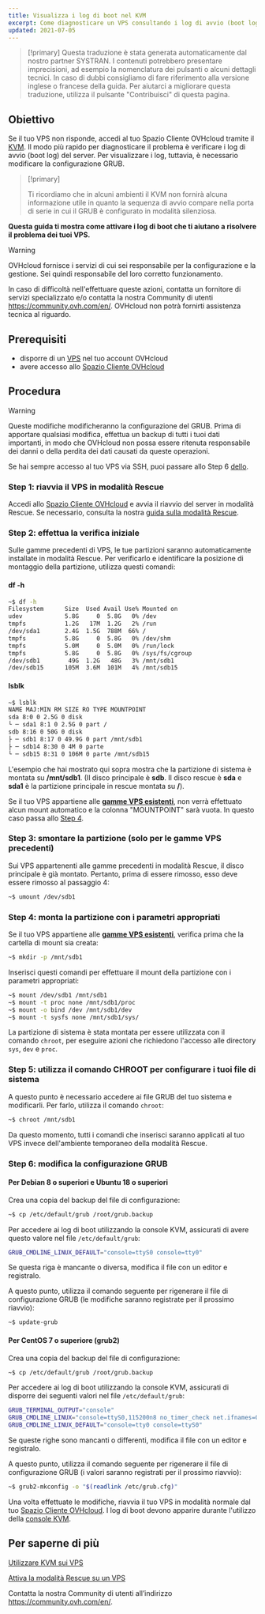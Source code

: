 ```yaml
---
title: Visualizza i log di boot nel KVM
excerpt: Come diagnosticare un VPS consultando i log di avvio (boot logs)
updated: 2021-07-05
---
```


> [!primary]
> Questa traduzione è stata generata automaticamente dal nostro partner SYSTRAN. I contenuti potrebbero presentare imprecisioni, ad esempio la nomenclatura dei pulsanti o alcuni dettagli tecnici. In caso di dubbi consigliamo di fare riferimento alla versione inglese o francese della guida. Per aiutarci a migliorare questa traduzione, utilizza il pulsante "Contribuisci" di questa pagina.
>


## Obiettivo

Se il tuo VPS non risponde, accedi al tuo Spazio Cliente OVHcloud tramite il [KVM](/pages/bare_metal_cloud/virtual_private_servers/using_kvm_for_vps). Il modo più rapido per diagnosticare il problema è verificare i log di avvio (boot log) del server. Per visualizzare i log, tuttavia, è necessario modificare la configurazione GRUB. 

> [!primary]
>
> Ti ricordiamo che in alcuni ambienti il KVM non fornirà alcuna informazione utile in quanto la sequenza di avvio compare nella porta di serie in cui il GRUB è configurato in modalità silenziosa.
>

**Questa guida ti mostra come attivare i log di boot che ti aiutano a risolvere il problema dei tuoi VPS.**

> [!warning]
> OVHcloud fornisce i servizi di cui sei responsabile per la configurazione e la gestione. Sei quindi responsabile del loro corretto funzionamento.
>
>In caso di difficoltà nell'effettuare queste azioni, contatta un fornitore di servizi specializzato e/o contatta la nostra Community di utenti <https://community.ovh.com/en/>. OVHcloud non potrà fornirti assistenza tecnica al riguardo.
>

## Prerequisiti

- disporre di un [VPS](https://www.ovhcloud.com/it/vps/) nel tuo account OVHcloud
- avere accesso allo [Spazio Cliente OVHcloud](https://www.ovh.com/auth/?action=gotomanager&from=https://www.ovh.it/&ovhSubsidiary=it)

## Procedura

> [!warning]
>
> Queste modifiche modificheranno la configurazione del GRUB. Prima di apportare qualsiasi modifica, effettua un backup di tutti i tuoi dati importanti, in modo che OVHcloud non possa essere ritenuta responsabile dei danni o della perdita dei dati causati da queste operazioni.
>

Se hai sempre accesso al tuo VPS via SSH, puoi passare allo Step 6 [dello](#step6).

### Step 1: riavvia il VPS in modalità Rescue

Accedi allo [Spazio Cliente OVHcloud](https://www.ovh.com/auth/?action=gotomanager&from=https://www.ovh.it/&ovhSubsidiary=it) e avvia il riavvio del server in modalità Rescue. Se necessario, consulta la nostra [guida sulla modalità Rescue](/pages/bare_metal_cloud/virtual_private_servers/rescue).

### Step 2: effettua la verifica iniziale

Sulle gamme precedenti di VPS, le tue partizioni saranno automaticamente installate in modalità Rescue. Per verificarlo e identificare la posizione di montaggio della partizione, utilizza questi comandi:

#### **df -h**

```sh
~$ df -h
Filesystem      Size  Used Avail Use% Mounted on
udev            5.8G     0  5.8G   0% /dev
tmpfs           1.2G   17M  1.2G   2% /run
/dev/sda1       2.4G  1.5G  788M  66% /
tmpfs           5.8G     0  5.8G   0% /dev/shm
tmpfs           5.0M     0  5.0M   0% /run/lock
tmpfs           5.8G     0  5.8G   0% /sys/fs/cgroup
/dev/sdb1        49G  1.2G   48G   3% /mnt/sdb1
/dev/sdb15      105M  3.6M  101M   4% /mnt/sdb15
```

#### **lsblk**

```sh
~$ lsblk
NAME MAJ:MIN RM SIZE RO TYPE MOUNTPOINT
sda 8:0 0 2.5G 0 disk
└ ─ sda1 8:1 0 2.5G 0 part /
sdb 8:16 0 50G 0 disk
├ ─ sdb1 8:17 0 49.9G 0 part /mnt/sdb1
├ ─ sdb14 8:30 0 4M 0 parte
└ ─ sdb15 8:31 0 106M 0 parte /mnt/sdb15
```

L'esempio che hai mostrato qui sopra mostra che la partizione di sistema è montata su **/mnt/sdb1**. (Il disco principale è **sdb**. Il disco rescue è **sda** e **sda1** è la partizione principale in rescue montata su **/**).

Se il tuo VPS appartiene alle [**gamme VPS esistenti**](https://www.ovhcloud.com/it/vps/), non verrà effettuato alcun mount automatico e la colonna "MOUNTPOINT" sarà vuota. In questo caso passa allo [Step 4](#step4).

### Step 3: smontare la partizione (solo per le gamme VPS precedenti)

Sui VPS appartenenti alle gamme precedenti in modalità Rescue, il disco principale è già montato. Pertanto, prima di essere rimosso, esso deve essere rimosso al passaggio 4:

```sh
~$ umount /dev/sdb1
```

### Step 4: monta la partizione con i parametri appropriati <a name="step4"></a>

Se il tuo VPS appartiene alle [**gamme VPS esistenti**](https://www.ovhcloud.com/it/vps/), verifica prima che la cartella di mount sia creata:

```sh
~$ mkdir -p /mnt/sdb1
```

Inserisci questi comandi per effettuare il mount della partizione con i parametri appropriati:

```sh
~$ mount /dev/sdb1 /mnt/sdb1
~$ mount -t proc none /mnt/sdb1/proc
~$ mount -o bind /dev /mnt/sdb1/dev
~$ mount -t sysfs none /mnt/sdb1/sys/
```

La partizione di sistema è stata montata per essere utilizzata con il comando `chroot`, per eseguire azioni che richiedono l'accesso alle directory `sys`, `dev` e `proc`.

### Step 5: utilizza il comando CHROOT per configurare i tuoi file di sistema

A questo punto è necessario accedere ai file GRUB del tuo sistema e modificarli. Per farlo, utilizza il comando `chroot`:

```sh
~$ chroot /mnt/sdb1
```

Da questo momento, tutti i comandi che inserisci saranno applicati al tuo VPS invece dell'ambiente temporaneo della modalità Rescue.

### Step 6: modifica la configurazione GRUB <a name="step6"></a>

#### **Per Debian 8 o superiori e Ubuntu 18 o superiori**

Crea una copia del backup del file di configurazione:

```sh
~$ cp /etc/default/grub /root/grub.backup
```

Per accedere ai log di boot utilizzando la console KVM, assicurati di avere questo valore nel file `/etc/default/grub`:

```sh
GRUB_CMDLINE_LINUX_DEFAULT="console=ttyS0 console=tty0"
```

Se questa riga è mancante o diversa, modifica il file con un editor e registralo.

A questo punto, utilizza il comando seguente per rigenerare il file di configurazione GRUB (le modifiche saranno registrate per il prossimo riavvio):

```sh
~$ update-grub
```

#### **Per CentOS 7 o superiore (grub2)**

Crea una copia del backup del file di configurazione:

```sh
~$ cp /etc/default/grub /root/grub.backup
```

Per accedere ai log di boot utilizzando la console KVM, assicurati di disporre dei seguenti valori nel file `/etc/default/grub`:

```sh
GRUB_TERMINAL_OUTPUT="console"
GRUB_CMDLINE_LINUX="console=ttyS0,115200n8 no_timer_check net.ifnames=0 crashkernel=auto rhgb"
GRUB_CMDLINE_LINUX_DEFAULT="console=tty0 console=ttyS0"
```

Se queste righe sono mancanti o differenti, modifica il file con un editor e registralo.

A questo punto, utilizza il comando seguente per rigenerare il file di configurazione GRUB (i valori saranno registrati per il prossimo riavvio):

```sh
~$ grub2-mkconfig -o "$(readlink /etc/grub.cfg)"
```

Una volta effettuate le modifiche, riavvia il tuo VPS in modalità normale dal tuo [Spazio Cliente OVHcloud](https://www.ovh.com/auth/?action=gotomanager&from=https://www.ovh.it/&ovhSubsidiary=it). I log di boot devono apparire durante l'utilizzo della [console KVM](/pages/bare_metal_cloud/virtual_private_servers/using_kvm_for_vps).

## Per saperne di più

[Utilizzare KVM sui VPS](/pages/bare_metal_cloud/virtual_private_servers/using_kvm_for_vps)

[Attiva la modalità Rescue su un VPS](/pages/bare_metal_cloud/virtual_private_servers/rescue)

Contatta la nostra Community di utenti all’indirizzo <https://community.ovh.com/en/>.
